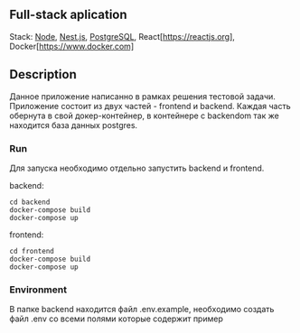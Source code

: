 <h2>Full-stack aplication</h2>

Stack: [Node](https://nodejs.org/en/), [Nest.js](https://nestjs.com/), [PostgreSQL](https://www.postgresql.org/), React[https://reactjs.org], Docker[https://www.docker.com]

## Description

Данное приложение написанно в рамках решения тестовой задачи. Приложение состоит из двух частей - frontend и backend. Каждая часть обернута в свой докер-контейнер, в контейнере с backendom так же находится база данных postgres. 

### Run

Для запуска необходимо отдельно запустить backend и frontend.

backend:

````shell script
cd backend
docker-compose build
docker-compose up
````

frontend:

````shell script
cd frontend
docker-compose build
docker-compose up
````

### Environment

В папке backend находится файл .env.example, необходимо создать файл .env со всеми полями которые содержит пример